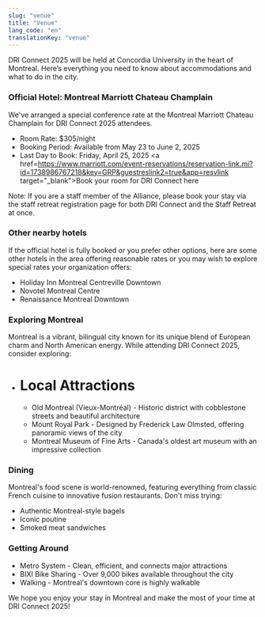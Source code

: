 ```yaml
---
slug: "venue"
title: "Venue"
lang_code: "en"
translationKey: "venue"
---
```


DRI Connect 2025 will be held at Concordia University in the heart of Montreal. Here’s everything you need to know about accommodations and what to do in the city. 

 

### Official Hotel: Montreal Marriott Chateau Champlain 

We've arranged a special conference rate at the Montreal Marriott Chateau Champlain for DRI Connect 2025 attendees. 

  * Room Rate: $305/night 
  * Booking Period: Available from May 23 to June 2, 2025 
  * Last Day to Book: Friday, April 25, 2025 
<a href=https://www.marriott.com/event-reservations/reservation-link.mi?id=1738986767218&key=GRP&guestreslink2=true&app=resvlink target="_blank">Book your room for DRI Connect here</a>

Note: If you are a staff member of the Alliance, please book your stay via the staff retreat registration page for both DRI Connect and the Staff Retreat at once.  

 

### Other nearby hotels 

If the official hotel is fully booked or you prefer other options, here are some other hotels in the area offering reasonable rates or you may wish to explore special rates your organization offers: 

  * Holiday Inn Montreal Centreville Downtown 
  * Novotel Montreal Centre 
  * Renaissance Montreal Downtown 
 

### Exploring Montreal 
Montreal is a vibrant, bilingual city known for its unique blend of European charm and North American energy. While attending DRI Connect 2025, consider exploring: 
 

* # Local Attractions 
   * Old Montreal (Vieux-Montréal) - Historic district with cobblestone streets and beautiful architecture 
   * Mount Royal Park - Designed by Frederick Law Olmsted, offering panoramic views of the city 
   * Montreal Museum of Fine Arts - Canada's oldest art museum with an impressive collection 

### Dining 
Montreal's food scene is world-renowned, featuring everything from classic French cuisine to innovative fusion restaurants. Don't miss trying: 
  * Authentic Montreal-style bagels 
  * Iconic poutine 
  * Smoked meat sandwiches 

### Getting Around 
  * Metro System - Clean, efficient, and connects major attractions 
  * BIXI Bike Sharing - Over 9,000 bikes available throughout the city 
  * Walking - Montreal's downtown core is highly walkable 
 
We hope you enjoy your stay in Montreal and make the most of your time at DRI Connect 2025! 
 

<!--

The Halifax Convention Centre is located at [1675 Argyle Street, Halifax](https://maps.app.goo.gl/QTG9JZWzJoicKHEF7).
Please ensure you arrive about 15 minutes before the start on Day 1 to ensure you have time to check-in at Registration
and find a seat.

DRI Connect will take place on the Convention Hall Level. Most of our program will take place in Plenary/Main Room C4.
Look for the digital screens casting program schedules throughout the space and signage at meeting room entrances to
direct you.

<img src="/map.png" class="w-100" alt="Venue Map" title="Venue Map" />

## Parking

For those driving / commuting to DRI Connect, parking is available in the Nova Centre with entry on Grafton Street. In addition to the onsite paid Parkade there are several major paid Parkades within proximity of the Centre. Click here for more information on [Where to Park in Halifax](https://downtownhalifax.ca/parking).

## Gathering with ACENET

There will be an informal gathering the evening of Sunday, May 26, for locals and those just arriving in town. Make your
travel plans accordingly and drop by to meet up with colleagues and friends, both old and new.

## What to do in Halifax

When not attending DRI Connect, there is plenty to see and do in Halifax!

Some suggestions include:

* Walking the beautiful Halifax waterfront
* Taking a stroll through the Public Gardens, or a jog in Point Pleasant Park
* Visiting the many wonderful museums and galleries, including the Museum of the Atlantic, Canadian Museum of Immigration at Pier 21 and the Art Gallery of Nova Scotia
* Taking a tour of the Keith’s Brewery, or the Halifax Citadel National Historic Site
* Touring the city from the streets and the sea by jumping on the Harbour Hopper 
* Visiting the cafes and shops on Agricola and Kaye Streets, in Halifax’s North End

There is no shortage of things to do in Halifax. For more information, visit the local tourism website: [click here](https://www.novascotia.com/trip-ideas/stories/perfect-one-three-day-halifax-itinerary).

-->